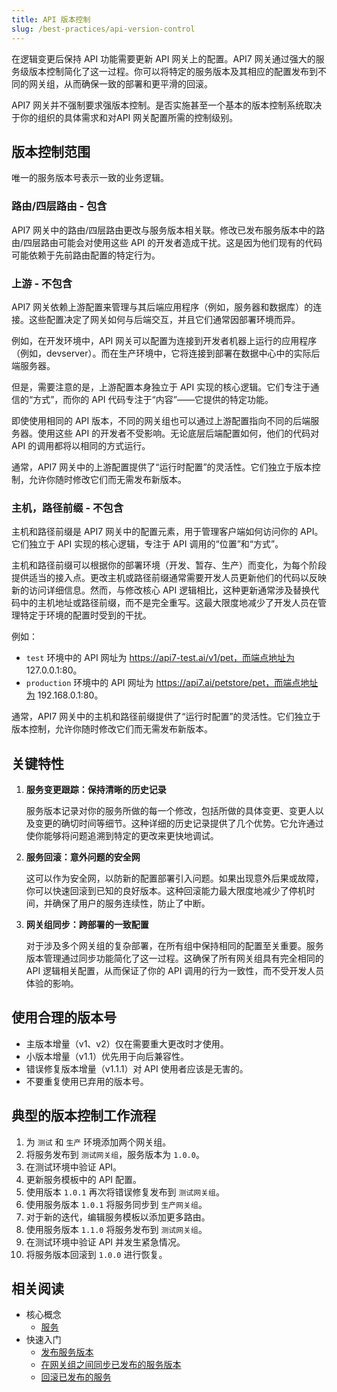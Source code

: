 ```yaml
---
title: API 版本控制
slug: /best-practices/api-version-control
---
```


在逻辑变更后保持 API 功能需要更新 API 网关上的配置。API7 网关通过强大的服务级版本控制简化了这一过程。你可以将特定的服务版本及其相应的配置发布到不同的网关组，从而确保一致的部署和更平滑的回滚。

API7 网关并不强制要求强版本控制。是否实施甚至一个基本的版本控制系统取决于你的组织的具体需求和对API 网关配置所需的控制级别。

## 版本控制范围

唯一的服务版本号表示一致的业务逻辑。

### 路由/四层路由 - 包含

API7 网关中的路由/四层路由更改与服务版本相关联。修改已发布服务版本中的路由/四层路由可能会对使用这些 API 的开发者造成干扰。这是因为他们现有的代码可能依赖于先前路由配置的特定行为。

### 上游 - 不包含

API7 网关依赖上游配置来管理与其后端应用程序（例如，服务器和数据库）的连接。这些配置决定了网关如何与后端交互，并且它们通常因部署环境而异。

例如，在开发环境中，API 网关可以配置为连接到开发者机器上运行的应用程序（例如，devserver）。而在生产环境中，它将连接到部署在数据中心中的实际后端服务器。

但是，需要注意的是，上游配置本身独立于 API 实现的核心逻辑。它们专注于通信的“方式”，而你的 API 代码专注于“内容”——它提供的特定功能。

即使使用相同的 API 版本，不同的网关组也可以通过上游配置指向不同的后端服务器。使用这些 API 的开发者不受影响。无论底层后端配置如何，他们的代码对 API 的调用都将以相同的方式运行。

通常，API7 网关中的上游配置提供了“运行时配置”的灵活性。它们独立于版本控制，允许你随时修改它们而无需发布新版本。

### 主机，路径前缀 - 不包含

主机和路径前缀是 API7 网关中的配置元素，用于管理客户端如何访问你的 API。它们独立于 API 实现的核心逻辑，专注于 API 调用的“位置”和“方式”。

主机和路径前缀可以根据你的部署环境（开发、暂存、生产）而变化，为每个阶段提供适当的接入点。更改主机或路径前缀通常需要开发人员更新他们的代码以反映新的访问详细信息。然而，与修改核心 API 逻辑相比，这种更新通常涉及替换代码中的主机地址或路径前缀，而不是完全重写。这最大限度地减少了开发人员在管理特定于环境的配置时受到的干扰。

例如：

*   `test` 环境中的 API 网址为 https://api7-test.ai/v1/pet，而端点地址为 127.0.0.1:80。
*   `production` 环境中的 API 网址为 https://api7.ai/petstore/pet，而端点地址为 192.168.0.1:80。

通常，API7 网关中的主机和路径前缀提供了“运行时配置”的灵活性。它们独立于版本控制，允许你随时修改它们而无需发布新版本。

## 关键特性

1.  **服务变更跟踪：保持清晰的历史记录**

    服务版本记录对你的服务所做的每一个修改，包括所做的具体变更、变更人以及变更的确切时间等细节。这种详细的历史记录提供了几个优势。它允许通过使你能够将问题追溯到特定的更改来更快地调试。

2.  **服务回滚：意外问题的安全网**

    这可以作为安全网，以防新的配置部署引入问题。如果出现意外后果或故障，你可以快速回滚到已知的良好版本。这种回滚能力最大限度地减少了停机时间，并确保了用户的服务连续性，防止了中断。

3.  **网关组同步：跨部署的一致配置**

    对于涉及多个网关组的复杂部署，在所有组中保持相同的配置至关重要。服务版本管理通过同步功能简化了这一过程。这确保了所有网关组具有完全相同的 API 逻辑相关配置，从而保证了你的 API 调用的行为一致性，而不受开发人员体验的影响。

## 使用合理的版本号

* 主版本增量（v1、v2）仅在需要重大更改时才使用。
* 小版本增量（v1.1）优先用于向后兼容性。
* 错误修复版本增量（v1.1.1）对 API 使用者应该是无害的。
* 不要重复使用已弃用的版本号。

## 典型的版本控制工作流程

1.  为 `测试` 和 `生产` 环境添加两个网关组。
2.  将服务发布到 `测试网关组`，服务版本为 `1.0.0`。
3.  在测试环境中验证 API。
4.  更新服务模板中的 API 配置。
5.  使用版本 `1.0.1` 再次将错误修复发布到 `测试网关组`。
6.  使用服务版本 `1.0.1` 将服务同步到 `生产网关组`。
7.  对于新的迭代，编辑服务模板以添加更多路由。
8.  使用服务版本 `1.1.0` 将服务发布到 `测试网关组`。
9.  在测试环境中验证 API 并发生紧急情况。
10. 将服务版本回滚到 `1.0.0` 进行恢复。

## 相关阅读

* 核心概念 
    * [服务](../key-concepts/services.md)
* 快速入门
  * [发布服务版本](../getting-started/publish-service.md)
  * [在网关组之间同步已发布的服务版本](../getting-started/sync-service.md)
  * [回滚已发布的服务](../getting-started/rollback-service.md)
